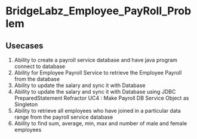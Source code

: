 # BridgeLabz_Employee_PayRoll_Problem

## Usecases
1. Ability to create a payroll service database and have java program connect to database
2. Ability for Employee Payroll Service to retrieve the Employee Payroll from the database
3. Ability to update the salary and sync it with Database
4. Ability to update the salary and sync it with Database using JDBC PreparedStatement
Refractor UC4 : Make Payroll DB Service Object as Singleton
5. Ability to retrieve all employees who have joined in a particular data range from the payroll service database
6. Ability to find sum, average, min, max and number of male and female employees
